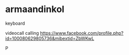 # armaandinkol 

keyboard

videocall 
calling 
https://www.facebook.com/profile.php?id=100080629805736&mibextid=ZbWKwL
 
P
